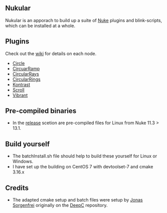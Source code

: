 ## Nukular

Nukular is an apporach to build up a suite of [Nuke](https://www.foundry.com/products/nuke-family/nuke) plugins and blink-scripts, which can be installed at a whole.

## Plugins

Check out the [wiki](https://github.com/falkhofmann/nuke_plugins/wiki/) for details on each node.

-   [Circle](https://github.com/falkhofmann/nuke_plugins/wiki/Circle)
-   [CircuarRamp](https://github.com/falkhofmann/nuke_plugins/wiki/CircularRamp)
-   [CircularRays](https://github.com/falkhofmann/nuke_plugins/wiki/CircularRays)
-   [CircularRings](https://github.com/falkhofmann/nuke_plugins/wiki/CircularRings)
-   [Kontrast](https://github.com/falkhofmann/nukular/wiki/Kontrast)
-   [Scroll](https://github.com/falkhofmann/nukular/wiki/Scroll)
-   [Vibrant](https://github.com/falkhofmann/nuke_plugins/wiki/Vibrant)

## Pre-compiled binaries

-   In the [release](https://github.com/falkhofmann/nuke_plugins/releases) scetion are pre-compiled files for Linux from Nuke 11.3 > 13.1.

## Build yourself

-   The batchInstall.sh file should help to build these yourself for Linux or Windows.
-   I have set up the building on CentOS 7 with devtoolset-7 and cmake 3.16.x

## Credits

-   The adapted cmake setup and batch files were setup by [Jonas Sorgenfrei](https://github.com/jonassorgenfrei) originally on the [DeepC](https://github.com/charlesangus/DeepC) repository.
